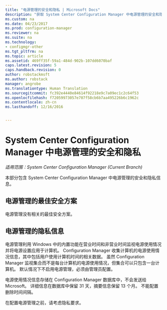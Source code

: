 ```yaml
---
title: "电源管理的安全和隐私 | Microsoft Docs"
description: "获取 System Center Configuration Manager 中电源管理的安全和隐私信息。"
ms.custom: na
ms.date: 04/23/2017
ms.prod: configuration-manager
ms.reviewer: na
ms.suite: na
ms.technology:
- configmgr-other
ms.tgt_pltfrm: na
ms.topic: article
ms.assetid: 469ff35f-59a1-484d-902b-107dd6070baf
caps.latest.revision: 5
caps.handback.revision: 0
author: robstackmsft
ms.author: robstack
manager: angrobe
ms.translationtype: Human Translation
ms.sourcegitcommit: fc392e4440e84614f92218e9c7a09ec1c2c64f53
ms.openlocfilehash: f72059973057e707f58cb6b7aa495226b6c1962c
ms.contentlocale: zh-cn
ms.lasthandoff: 12/16/2016


---
```

# <a name="security-and-privacy-for-power-management-in-system-center-configuration-manager"></a>System Center Configuration Manager 中电源管理的安全和隐私

*适用范围：System Center Configuration Manager (Current Branch)*

本部分包含 System Center Configuration Manager 中电源管理的安全和隐私信息。  

## <a name="security-best-practices-for-power-management"></a>电源管理的最佳安全方案  
 电源管理没有相关的最佳安全方案。  

## <a name="privacy-information-for-power-management"></a>电源管理的隐私信息  
 电源管理利用 Windows 中的内置功能在营业时间和非营业时间监视电源使用情况并将电源设置应用于计算机。 Configuration Manager 收集计算机的电源使用情况信息，其中包括用户使用计算机时间的相关数据。 虽然 Configuration Manager 监视集合而不是每台计算机的电源使用情况，但集合可以只包含一台计算机。 默认情况下不启用电源管理，必须由管理员配置。  

 电源使用情况信息存储在 Configuration Manager 数据库中，不会发送给 Microsoft。 详细信息在数据库中保留 31 天，摘要信息保留 13 个月。 不能配置删除时间间隔。  

 在配置电源管理之前，请考虑隐私要求。  

